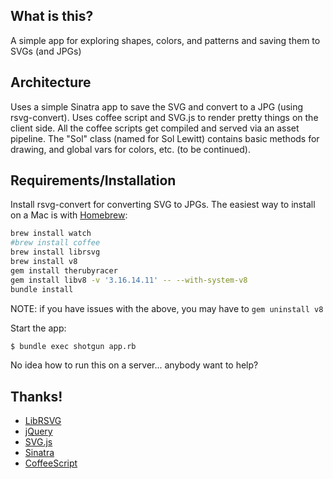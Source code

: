 
## What is this?

A simple app for exploring shapes, colors, and patterns and saving them to SVGs (and JPGs)

## Architecture
Uses a simple Sinatra app to save the SVG and convert to a JPG (using rsvg-convert). Uses coffee script and SVG.js to render pretty things on the client side. All the coffee scripts get compiled and served via an asset pipeline.
The "Sol" class (named for Sol Lewitt) contains basic methods for drawing, and global vars for colors, etc. (to be continued).


## Requirements/Installation

Install rsvg-convert for converting SVG to JPGs. The easiest way to install on a Mac is with [Homebrew](http://brew.sh/):

```bash
brew install watch
#brew install coffee
brew install librsvg
brew install v8
gem install therubyracer
gem install libv8 -v '3.16.14.11' -- --with-system-v8
bundle install

```
NOTE: if you have issues with the above, you may have to `gem uninstall v8`

Start the app:
```bash
$ bundle exec shotgun app.rb
```
No idea how to run this on a server... anybody want to help?

## Thanks!
- [LibRSVG](https://wiki.gnome.org/Projects/LibRsvg)
- [jQuery](http://jquery.com)
- [SVG.js](https://github.com/wout/svg.js)
- [Sinatra](https://github.com/sinatra)
- [CoffeeScript](http://coffeescript.org/)
